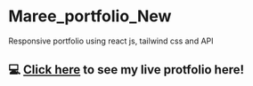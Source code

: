 # Maree_portfolio_New
Responsive portfolio using react js, tailwind css and API


## :computer: [Click here](https://my-portfolio-part-2.netlify.app/) to see my live protfolio here!


